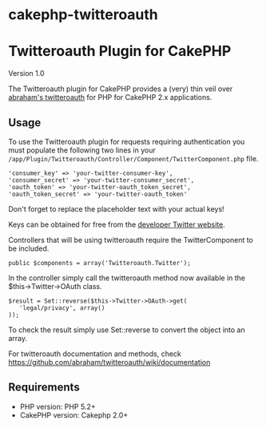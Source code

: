 cakephp-twitteroauth
====================

# Twitteroauth Plugin for CakePHP #

Version 1.0

The Twitteroauth plugin for CakePHP provides a (very) thin veil over [abraham&#39;s twitteroauth](https://github.com/abraham/twitteroauth) for PHP for CakePHP 2.x applications.

## Usage ##

To use the Twitteroauth plugin for requests requiring authentication you must populate the following two lines in your `/app/Plugin/Twitteroauth/Controller/Component/TwitterComponent.php` file.

    'consumer_key' => 'your-twitter-consumer-key',
    'consumer_secret' => 'your-twitter-consumer_secret',
    'oauth_token' => 'your-twitter-oauth_token_secret',
    'oauth_token_secret' => 'your-twitter-oauth_token'

Don't forget to replace the placeholder text with your actual keys!

Keys can be obtained for free from the [developer Twitter website](https://dev.twitter.com).

Controllers that will be using twitteroauth require the TwitterComponent to be included.

    public $components = array('Twitteroauth.Twitter');

In the controller simply call the twitteroauth method now available in the $this->Twitter->OAuth class.

    $result = Set::reverse($this->Twitter->OAuth->get(
       'legal/privacy', array()
    ));

To check the result simply use Set::reverse to convert the object into an array.

For twitteroauth documentation and methods, check https://github.com/abraham/twitteroauth/wiki/documentation

## Requirements ##

* PHP version: PHP 5.2+
* CakePHP version: Cakephp 2.0+